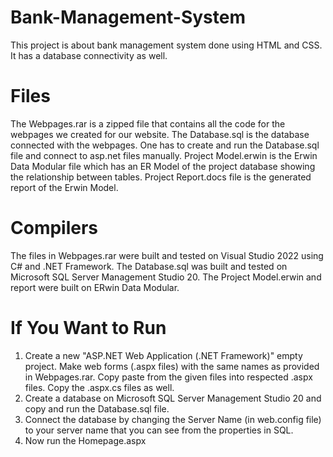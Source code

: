 # Bank-Management-System
This project is about bank management system done using HTML and CSS. It has a database connectivity as well.

# Files 
The Webpages.rar is a zipped file that contains all the code for the webpages we created for our website. The Database.sql is the database connected with the webpages. One has to create and run the Database.sql file and connect to asp.net files manually. Project Model.erwin is the Erwin Data Modular file which has an ER Model of the project database showing the relationship between tables. Project Report.docs file is the generated report of the Erwin Model.

# Compilers
The files in Webpages.rar were built and tested on Visual Studio 2022 using C# and .NET Framework. The Database.sql was built and tested on Microsoft SQL Server Management Studio 20. The Project Model.erwin and report were built on ERwin Data Modular. 

# If You Want to Run
1. Create a new "ASP.NET Web Application (.NET Framework)" empty project. Make web forms (.aspx files) with the same names as provided in Webpages.rar. Copy paste from the given files into respected .aspx files. Copy the .aspx.cs files as well.
2. Create a database on Microsoft SQL Server Management Studio 20 and copy and run the Database.sql file.
3. Connect the database by changing the Server Name (in web.config file) to your server name that you can see from the properties in SQL.
4. Now run the Homepage.aspx
